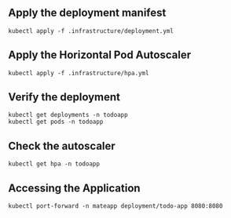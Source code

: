 ## Apply the deployment manifest
```
kubectl apply -f .infrastructure/deployment.yml
```

## Apply the Horizontal Pod Autoscaler
```
kubectl apply -f .infrastructure/hpa.yml
```

## Verify the deployment
```
kubectl get deployments -n todoapp
kubectl get pods -n todoapp
```

## Check the autoscaler
```
kubectl get hpa -n todoapp
```

## Accessing the Application

```
kubectl port-forward -n mateapp deployment/todo-app 8080:8080
```
